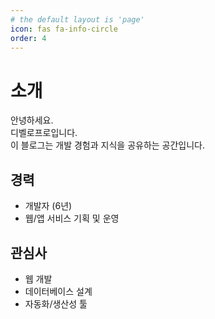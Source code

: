 ```yaml
---
# the default layout is 'page'
icon: fas fa-info-circle
order: 4
---
```


# 소개

안녕하세요.  
디벨로프로입니다.  
이 블로그는 개발 경험과 지식을 공유하는 공간입니다.

## 경력
- 개발자 (6년)
- 웹/앱 서비스 기획 및 운영

## 관심사
- 웹 개발
- 데이터베이스 설계
- 자동화/생산성 툴


